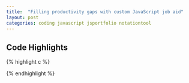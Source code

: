 ```yaml
---
title:  "Filling productivity gaps with custom JavaScript job aid"
layout: post
categories: coding javascript jsportfolio notationtool
---
```





## Code Highlights

{% highlight c %}


{% endhighlight %}

